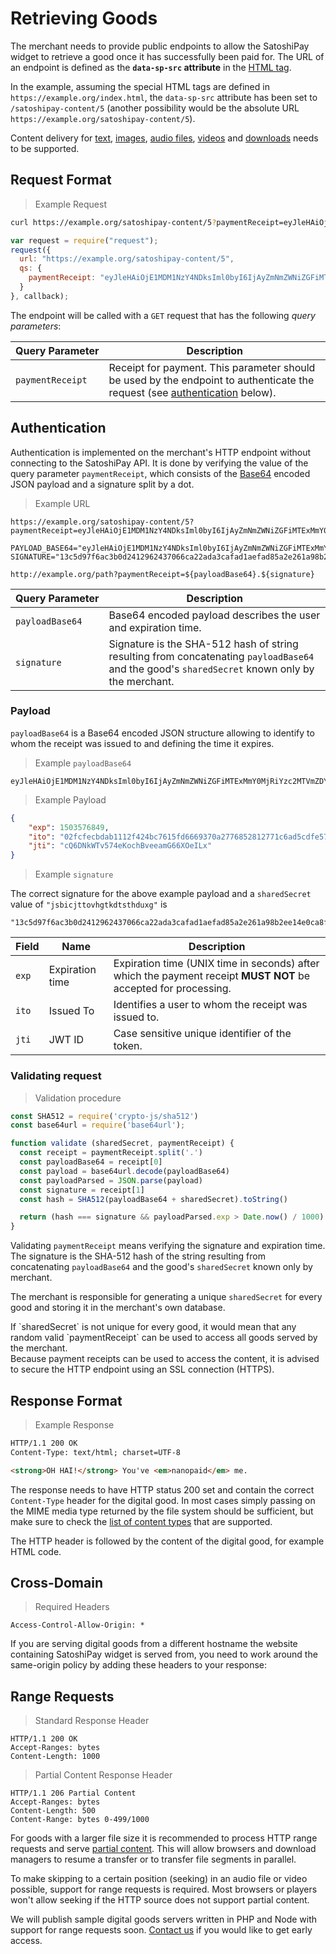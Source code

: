 # Retrieving Goods

The merchant needs to provide public endpoints to allow the SatoshiPay widget to retrieve a good once it has successfully been paid for. The URL of an endpoint is defined as the **`data-sp-src` attribute** in the [HTML tag](#html-tags).

In the example, assuming the special HTML tags are defined in `https://example.org/index.html`, the `data-sp-src` attribute has been set to `/satoshipay-content/5` (another possibility would be the absolute URL `https://example.org/satoshipay-content/5`).

Content delivery for [text](#text), [images](#image), [audio files](#audio), [videos](#video) and [downloads](#download) needs to be supported.

## Request Format

> Example Request

```bash
curl https://example.org/satoshipay-content/5?paymentReceipt=eyJleHAiOjE1MDM1NzY4NDksIml0byI6IjAyZmNmZWNiZGFiMTExMmY0MjRiYzc2MTVmZDY2NjkzNzBhMjc3Njg1MjgxMjc3MWM2YWQ1Y2RmZTU3MTgzNDNkNSIsImp0aSI6ImNRNkROa1dUdjU3NGVLb2NoQnZlZWFtRzY2WE9lSUx4In0.13c5d97f6ac3b0d2412962437066ca22ada3cafad1aefad85a2e261a98b2ee14e0ca8f3c7772c78fd8fed9cfb0b51b4b4c154c078a1a0b36a5c19185c84b6281
```

```javascript
var request = require("request");
request({
  url: "https://example.org/satoshipay-content/5",
  qs: {
    paymentReceipt: "eyJleHAiOjE1MDM1NzY4NDksIml0byI6IjAyZmNmZWNiZGFiMTExMmY0MjRiYzc2MTVmZDY2NjkzNzBhMjc3Njg1MjgxMjc3MWM2YWQ1Y2RmZTU3MTgzNDNkNSIsImp0aSI6ImNRNkROa1dUdjU3NGVLb2NoQnZlZWFtRzY2WE9lSUx4In0.13c5d97f6ac3b0d2412962437066ca22ada3cafad1aefad85a2e261a98b2ee14e0ca8f3c7772c78fd8fed9cfb0b51b4b4c154c078a1a0b36a5c19185c84b6281"
  }
}, callback);
```

The endpoint will be called with a `GET` request that has the following *query parameters*:

Query&nbsp;Parameter | Description
--------------- | -----------
`paymentReceipt`   | Receipt for payment. This parameter should be used by the endpoint to authenticate the request (see [authentication](#retrieving-auth) below).

<a name="retrieving-auth"></a>
## Authentication

Authentication is implemented on the merchant's HTTP endpoint without connecting to the SatoshiPay API. It is done by verifying the value of the query parameter `paymentReceipt`, which consists of the [Base64](https://en.wikipedia.org/wiki/Base64) encoded JSON payload and a signature split by a dot.

> Example URL

```text
https://example.org/satoshipay-content/5?paymentReceipt=eyJleHAiOjE1MDM1NzY4NDksIml0byI6IjAyZmNmZWNiZGFiMTExMmY0MjRiYzc2MTVmZDY2NjkzNzBhMjc3Njg1MjgxMjc3MWM2YWQ1Y2RmZTU3MTgzNDNkNSIsImp0aSI6ImNRNkROa1dUdjU3NGVLb2NoQnZlZWFtRzY2WE9lSUx4In0.13c5d97f6ac3b0d2412962437066ca22ada3cafad1aefad85a2e261a98b2ee14e0ca8f3c7772c78fd8fed9cfb0b51b4b4c154c078a1a0b36a5c19185c84b6281

PAYLOAD_BASE64="eyJleHAiOjE1MDM1NzY4NDksIml0byI6IjAyZmNmZWNiZGFiMTExMmY0MjRiYzc2MTVmZDY2NjkzNzBhMjc3Njg1MjgxMjc3MWM2YWQ1Y2RmZTU3MTgzNDNkNSIsImp0aSI6ImNRNkROa1dUdjU3NGVLb2NoQnZlZWFtRzY2WE9lSUx4In0"
SIGNATURE="13c5d97f6ac3b0d2412962437066ca22ada3cafad1aefad85a2e261a98b2ee14e0ca8f3c7772c78fd8fed9cfb0b51b4b4c154c078a1a0b36a5c19185c84b6281"
```

`http://example.org/path?paymentReceipt=${payloadBase64}.${signature}`


Query&nbsp;Parameter | Description
--------------- | -----------
`payloadBase64` | Base64 encoded payload describes the user and expiration time.
`signature` | Signature is the SHA-512 hash of string resulting from concatenating `payloadBase64` and the good's `sharedSecret` known only by the merchant.

### Payload

`payloadBase64` is a Base64 encoded JSON structure allowing to identify to whom the receipt was issued to and defining the time it expires.
> Example `payloadBase64`
```
eyJleHAiOjE1MDM1NzY4NDksIml0byI6IjAyZmNmZWNiZGFiMTExMmY0MjRiYzc2MTVmZDY2NjkzNzBhMjc3Njg1MjgxMjc3MWM2YWQ1Y2RmZTU3MTgzNDNkNSIsImp0aSI6ImNRNkROa1dUdjU3NGVLb2NoQnZlZWFtRzY2WE9lSUx4In0
```

> Example Payload

```json
{
    "exp": 1503576849,
    "ito": "02fcfecbdab1112f424bc7615fd6669370a2776852812771c6ad5cdfe5718343d5",
    "jti": "cQ6DNkWTv574eKochBveeamG66XOeILx"
}
```

> Example `signature`

The correct signature for the above example payload and a `sharedSecret` value of `"jsbicjttovhgtkdtsthduxg"` is
```text
"13c5d97f6ac3b0d2412962437066ca22ada3cafad1aefad85a2e261a98b2ee14e0ca8f3c7772c78fd8fed9cfb0b51b4b4c154c078a1a0b36a5c19185c84b6281"
```

Field | Name | Description
--------------- | ----------- | -----------
`exp` | Expiration time | Expiration time (UNIX time in seconds) after which the payment receipt **MUST NOT** be accepted for processing.
`ito` | Issued To | Identifies a user to whom the receipt was issued to.
`jti` | JWT ID | Case sensitive unique identifier of the token.

### Validating request

> Validation procedure

```js
const SHA512 = require('crypto-js/sha512')
const base64url = require('base64url');

function validate (sharedSecret, paymentReceipt) {
  const receipt = paymentReceipt.split('.')
  const payloadBase64 = receipt[0]
  const payload = base64url.decode(payloadBase64)
  const payloadParsed = JSON.parse(payload)
  const signature = receipt[1]
  const hash = SHA512(payloadBase64 + sharedSecret).toString()

  return (hash === signature && payloadParsed.exp > Date.now() / 1000)
}
```

Validating `paymentReceipt` means verifying the signature and expiration time. The signature is the SHA-512 hash of the string resulting from concatenating `payloadBase64` and the good's `sharedSecret` known only by merchant.

The merchant is responsible for generating a unique `sharedSecret` for every good and storing it in the merchant's own database.

<aside class="warning">
  If `sharedSecret` is not unique for every good, it would mean that any random valid `paymentReceipt` can be used to access all goods served by the merchant.
</aside>

<aside class="warning">
  Because payment receipts can be used to access the content, it is advised to secure the HTTP endpoint using an SSL connection (HTTPS).
</aside>

## Response Format

> Example Response

```html
HTTP/1.1 200 OK
Content-Type: text/html; charset=UTF-8

<strong>OH HAI!</strong> You've <em>nanopaid</em> me.
```

The response needs to have HTTP status 200 set and contain the correct `Content-Type` header for the digital good. In most cases simply passing on the MIME media type returned by the file system should be sufficient, but make sure to check the [list of content types](#content-types) that are supported.

The HTTP header is followed by the content of the digital good, for example HTML code.

## Cross-Domain

> Required Headers

```
Access-Control-Allow-Origin: *
```

If you are serving digital goods from a different hostname the website containing SatoshiPay widget is served from, you need to work around the same-origin policy by adding these headers to your response:

## Range Requests

> Standard Response Header

```
HTTP/1.1 200 OK
Accept-Ranges: bytes
Content-Length: 1000
```

> Partial Content Response Header

```
HTTP/1.1 206 Partial Content
Accept-Ranges: bytes
Content-Length: 500
Content-Range: bytes 0-499/1000
```

For goods with a larger file size it is recommended to process HTTP range requests and serve [partial content](https://en.wikipedia.org/wiki/Byte_serving). This will allow browsers and download managers to resume a transfer or to transfer file segments in parallel.

To make skipping to a certain position (seeking) in an audio file or video possible, support for range requests is required. Most browsers or players won't allow seeking if the HTTP source does not support partial content.

We will publish sample digital goods servers written in PHP and Node with support for range requests soon. [Contact us](mailto:hello@satoshipay.io) if you would like to get early access.
